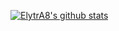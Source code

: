 [![ElytrA8's github stats](https://github-readme-stats.vercel.app/api?username=ElytrA8?theme=dracula&include_all_commits=true)](https://github.com/ElytrA8)  

